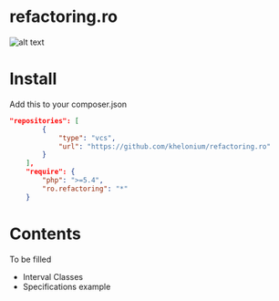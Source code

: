 refactoring.ro
==============



![alt text](https://travis-ci.org/khelonium/cashtrack.svg?branch=master "Travis Build")

Install
======

Add this to your composer.json

```json
"repositories": [
        {   
            "type": "vcs",
            "url": "https://github.com/khelonium/refactoring.ro"
        }   
    ],  
    "require": {
        "php": ">=5.4",
        "ro.refactoring": "*" 
    }   

```

Contents
===
To be filled
* Interval Classes
* Specifications example




